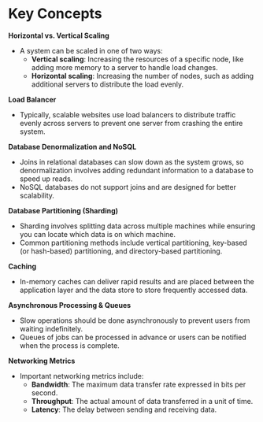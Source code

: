 # Key Concepts

**Horizontal vs. Vertical Scaling**

- A system can be scaled in one of two ways:
  - **Vertical scaling**: Increasing the resources of a specific node, like adding more memory to a server to handle load changes.
  - **Horizontal scaling**: Increasing the number of nodes, such as adding additional servers to distribute the load evenly.

**Load Balancer**

- Typically, scalable websites use load balancers to distribute traffic evenly across servers to prevent one server from crashing the entire system.

**Database Denormalization and NoSQL**

- Joins in relational databases can slow down as the system grows, so denormalization involves adding redundant information to a database to speed up reads.
- NoSQL databases do not support joins and are designed for better scalability.

**Database Partitioning (Sharding)**

- Sharding involves splitting data across multiple machines while ensuring you can locate which data is on which machine.
- Common partitioning methods include vertical partitioning, key-based (or hash-based) partitioning, and directory-based partitioning.

**Caching**

- In-memory caches can deliver rapid results and are placed between the application layer and the data store to store frequently accessed data.

**Asynchronous Processing & Queues**

- Slow operations should be done asynchronously to prevent users from waiting indefinitely.
- Queues of jobs can be processed in advance or users can be notified when the process is complete.

**Networking Metrics**

- Important networking metrics include:
  - **Bandwidth**: The maximum data transfer rate expressed in bits per second.
  - **Throughput**: The actual amount of data transferred in a unit of time.
  - **Latency**: The delay between sending and receiving data.
